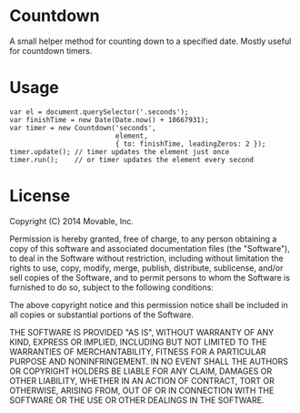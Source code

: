 Countdown
=========

A small helper method for counting down to a specified date.  Mostly useful for countdown timers.

Usage
=====

    var el = document.querySelector('.seconds');
    var finishTime = new Date(Date.now() + 10667931);
    var timer = new Countdown('seconds',
                              element,
                              { to: finishTime, leadingZeros: 2 });
    timer.update(); // timer updates the element just once
    timer.run();    // or timer updates the element every second

License
=======

Copyright (C) 2014 Movable, Inc.

Permission is hereby granted, free of charge, to any person obtaining a copy
of this software and associated documentation files (the "Software"), to deal
in the Software without restriction, including without limitation the rights
to use, copy, modify, merge, publish, distribute, sublicense, and/or sell
copies of the Software, and to permit persons to whom the Software is
furnished to do so, subject to the following conditions:

The above copyright notice and this permission notice shall be included in
all copies or substantial portions of the Software.

THE SOFTWARE IS PROVIDED "AS IS", WITHOUT WARRANTY OF ANY KIND, EXPRESS OR
IMPLIED, INCLUDING BUT NOT LIMITED TO THE WARRANTIES OF MERCHANTABILITY,
FITNESS FOR A PARTICULAR PURPOSE AND NONINFRINGEMENT. IN NO EVENT SHALL THE
AUTHORS OR COPYRIGHT HOLDERS BE LIABLE FOR ANY CLAIM, DAMAGES OR OTHER
LIABILITY, WHETHER IN AN ACTION OF CONTRACT, TORT OR OTHERWISE, ARISING FROM,
OUT OF OR IN CONNECTION WITH THE SOFTWARE OR THE USE OR OTHER DEALINGS IN
THE SOFTWARE.